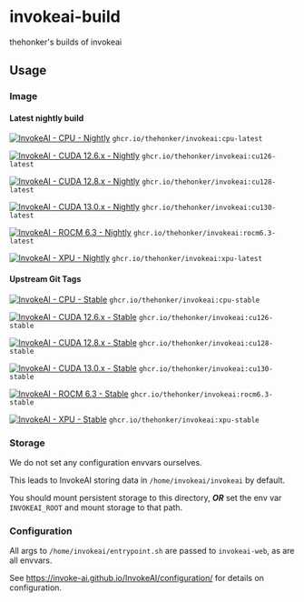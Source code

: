 # invokeai-build

thehonker's builds of invokeai

## Usage

### Image

#### Latest nightly build

[![InvokeAI - CPU - Nightly](https://github.com/thehonker/invokeai-build/actions/workflows/container-image-cpu-nightly.yml/badge.svg)](https://github.com/thehonker/invokeai-build/actions/workflows/container-image-cpu-nightly.yml)
`ghcr.io/thehonker/invokeai:cpu-latest`

[![InvokeAI - CUDA 12.6.x - Nightly](https://github.com/thehonker/invokeai-build/actions/workflows/container-image-cu126-nightly.yml/badge.svg)](https://github.com/thehonker/invokeai-build/actions/workflows/container-image-cu126-nightly.yml)
`ghcr.io/thehonker/invokeai:cu126-latest`

[![InvokeAI - CUDA 12.8.x - Nightly](https://github.com/thehonker/invokeai-build/actions/workflows/container-image-cu128-nightly.yml/badge.svg)](https://github.com/thehonker/invokeai-build/actions/workflows/container-image-cu128-nightly.yml)
`ghcr.io/thehonker/invokeai:cu128-latest`

[![InvokeAI - CUDA 13.0.x - Nightly](https://github.com/thehonker/invokeai-build/actions/workflows/container-image-cu130-nightly.yml/badge.svg)](https://github.com/thehonker/invokeai-build/actions/workflows/container-image-cu130-nightly.yml)
`ghcr.io/thehonker/invokeai:cu130-latest`

[![InvokeAI - ROCM 6.3 - Nightly](https://github.com/thehonker/invokeai-build/actions/workflows/container-image-rocm6.3-nightly.yml/badge.svg)](https://github.com/thehonker/invokeai-build/actions/workflows/container-image-rocm6.3-nightly.yml)
`ghcr.io/thehonker/invokeai:rocm6.3-latest`

[![InvokeAI - XPU - Nightly](https://github.com/thehonker/invokeai-build/actions/workflows/container-image-xpu-nightly.yml/badge.svg)](https://github.com/thehonker/invokeai-build/actions/workflows/container-image-xpu-nightly.yml)
`ghcr.io/thehonker/invokeai:xpu-latest`

#### Upstream Git Tags

[![InvokeAI - CPU - Stable](https://github.com/thehonker/invokeai-build/actions/workflows/container-image-cpu-stable.yml/badge.svg)](https://github.com/thehonker/invokeai-build/actions/workflows/container-image-cpu-stable.yml)
`ghcr.io/thehonker/invokeai:cpu-stable`

[![InvokeAI - CUDA 12.6.x - Stable](https://github.com/thehonker/invokeai-build/actions/workflows/container-image-cu126-stable.yml/badge.svg)](https://github.com/thehonker/invokeai-build/actions/workflows/container-image-cu126-stable.yml)
`ghcr.io/thehonker/invokeai:cu126-stable`

[![InvokeAI - CUDA 12.8.x - Stable](https://github.com/thehonker/invokeai-build/actions/workflows/container-image-cu128-stable.yml/badge.svg)](https://github.com/thehonker/invokeai-build/actions/workflows/container-image-cu128-stable.yml)
`ghcr.io/thehonker/invokeai:cu128-stable`

[![InvokeAI - CUDA 13.0.x - Stable](https://github.com/thehonker/invokeai-build/actions/workflows/container-image-cu130-stable.yml/badge.svg)](https://github.com/thehonker/invokeai-build/actions/workflows/container-image-cu130-stable.yml)
`ghcr.io/thehonker/invokeai:cu130-stable`

[![InvokeAI - ROCM 6.3 - Stable](https://github.com/thehonker/invokeai-build/actions/workflows/container-image-rocm6.3-stable.yml/badge.svg)](https://github.com/thehonker/invokeai-build/actions/workflows/container-image-rocm6.3-stable.yml)
`ghcr.io/thehonker/invokeai:rocm6.3-stable`

[![InvokeAI - XPU - Stable](https://github.com/thehonker/invokeai-build/actions/workflows/container-image-xpu-stable.yml/badge.svg)](https://github.com/thehonker/invokeai-build/actions/workflows/container-image-xpu-stable.yml)
`ghcr.io/thehonker/invokeai:xpu-stable`

### Storage

We do not set any configuration envvars ourselves.

This leads to InvokeAI storing data in `/home/invokeai/invokeai` by default.

You should mount persistent storage to this directory, ***OR*** set the env var `INVOKEAI_ROOT` and mount storage to that path.

### Configuration

All args to `/home/invokeai/entrypoint.sh` are passed to `invokeai-web`, as are all envvars.

See <https://invoke-ai.github.io/InvokeAI/configuration/> for details on configuration.
